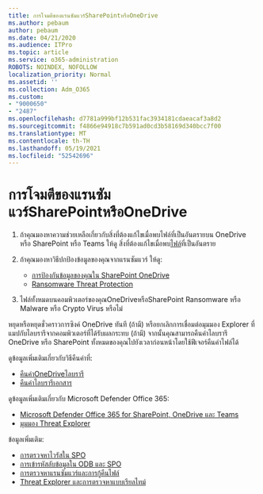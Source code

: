 ```yaml
---
title: การโจมตีของแรนซัมแวร์SharePointหรือOneDrive
ms.author: pebaum
author: pebaum
ms.date: 04/21/2020
ms.audience: ITPro
ms.topic: article
ms.service: o365-administration
ROBOTS: NOINDEX, NOFOLLOW
localization_priority: Normal
ms.assetid: ''
ms.collection: Adm_O365
ms.custom:
- "9000650"
- "2487"
ms.openlocfilehash: d7781a999bf12b531fac3934181cdaeacaf3a8d2
ms.sourcegitcommit: f4866e94918c7b591ad0cd3b58169d340bcc7f00
ms.translationtype: MT
ms.contentlocale: th-TH
ms.lasthandoff: 05/19/2021
ms.locfileid: "52542696"
---
```

# <a name="ransomware-attack-in-sharepoint-or-onedrive"></a>การโจมตีของแรนซัมแวร์SharePointหรือOneDrive

1.  ถ้าคุณมองหาความช่วยเหลือเกี่ยวกับสิ่งที่ต้องแก้ไขเมื่อพบไฟล์ที่เป็นอันตรายบน OneDrive หรือ SharePoint หรือ Teams ให้ดู สิ่งที่ต้องแก้ไขเมื่อพบ[ไฟล์](https://support.office.com/en-ie/article/what-to-do-when-a-malicious-file-is-found-in-sharepoint-online-onedrive-or-microsoft-teams-01e902ad-a903-4e0f-b093-1e1ac0c37ad2)ที่เป็นอันตราย
2. ถ้าคุณมองหาวิธีปกป้องข้อมูลของคุณจากแรนซัมแวร์ ให้ดู:
    - [การป้องกันข้อมูลของคุณใน SharePoint OneDrive](/sharepoint/safeguarding-your-data) 
    - [Ransomware Threat Protection](/windows/security/threat-protection/intelligence/ransomware-malware)    

3.  ไฟล์ทั้งหมดบนคอมพิวเตอร์ของคุณOneDriveหรือSharePoint Ransomware หรือ Malware หรือ Crypto Virus หรือไม่ 

หยุดหรือหยุดชั่วคราวการซิงค์ OneDrive ทันที (ถ้ามี) หรือยกเลิกการเชื่อมต่อมุมมอง Explorer ที่แมปกับไลบรารีจากคอมพิวเตอร์ที่ได้รับผลกระทบ (ถ้ามี) จากนั้นคุณสามารถคืนค่าไลบรารี OneDrive หรือ SharePoint ทั้งหมดของคุณไปยังเวลาก่อนหน้าโดยใช้ฟีเจอร์คืนค่าไฟล์ได้ 

ดูข้อมูลเพิ่มเติมเกี่ยวกับวิธีคืนค่าที่:

- [คืนค่าOneDriveไลบรารี](https://support.office.com/article/restore-your-onedrive-fa231298-759d-41cf-bcd0-25ac53eb8a150)
- [คืนค่าไลบรารีเอกสาร](https://support.office.com/article/restore-a-document-library-317791c3-8bd0-4dfd-8254-3ca90883d39a)

ดูข้อมูลเพิ่มเติมเกี่ยวกับ Microsoft Defender Office 365:
- [Microsoft Defender Office 365 for SharePoint, OneDrive และ Teams](/microsoft-365/security/office-365-security/atp-for-spo-odb-and-teams)
- [มุมมอง Threat Explorer](/microsoft-365/security/office-365-security/threat-explorer-views)

ข้อมูลเพิ่มเติม:

- [การตรวจหาไวรัสใน SPO](/microsoft-365/security/office-365-security/virus-detection-in-spo)</br>
- [การเข้ารหัสลับข้อมูลใน ODB และ SPO](/microsoft-365/compliance/data-encryption-in-odb-and-spo)</br>
- [การตรวจหาแรนซัมแวร์และการกู้คืนไฟล์](https://support.office.com/article/Ransomware-detection-and-recovering-your-files-0d90ec50-6bfd-40f4-acc7-b8c12c73637f)</br>
- [Threat Explorer และการตรวจหาแบบเรียลไทม์](/microsoft-365/security/office-365-security/threat-explorer-views)